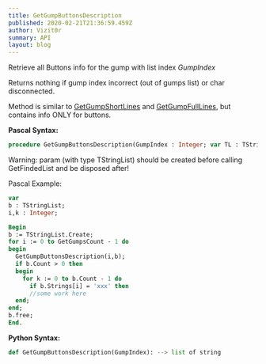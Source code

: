 ```yaml
---
title: GetGumpButtonsDescription
published: 2020-02-21T21:36:59.459Z
author: Vizit0r
summary: API
layout: blog
---
```


 

Retrieve all Buttons info for the gump with list index *GumpIndex*

Returns nothing if gump index incorrect (out of gumps list) or char disconnected.

Method is similar to [GetGumpShortLines](../GetGumpShortLines) and [GetGumpFullLines](../GetGumpFullLines), but contains info ONLY for buttons.

**Pascal Syntax:**

```pascal
procedure GetGumpButtonsDescription(GumpIndex : Integer; var TL : TStringList);
```
Warning: param (with type TStringList) should be created before calling GetFindedList and be disposed after!  

Pascal Example:
```pascal
var 
b : TStringList; 
i,k : Integer; 

Begin 
b := TStringList.Create; 
for i := 0 to GetGumpsCount - 1 do 
begin  
  GetGumpButtonsDescription(i,b); 
  if b.Count > 0 then
  begin
    for k := 0 to b.Count - 1 do   
      if b.Strings[i] = 'xxx' then
      //some work here  
  end; 
end;
b.free; 
End.
```

**Python Syntax:**
```python
def GetGumpButtonsDescription(GumpIndex): --> list of string
```
